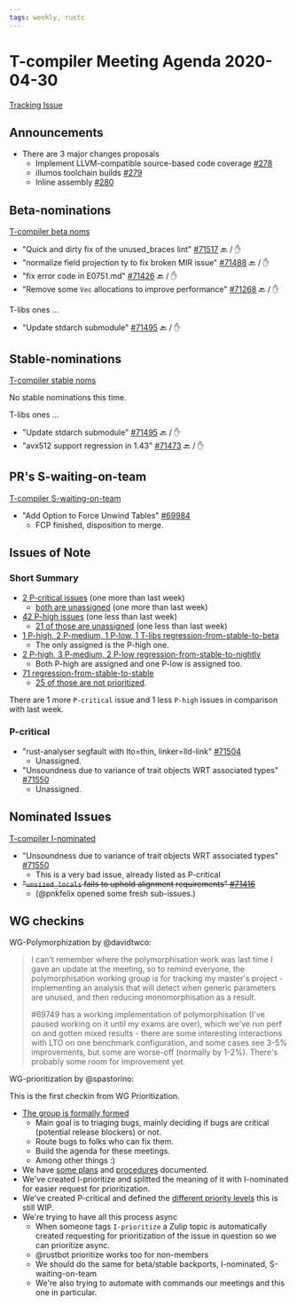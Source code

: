 ```yaml
---
tags: weekly, rustc
---
```


# T-compiler Meeting Agenda 2020-04-30

[Tracking Issue](https://github.com/rust-lang/rust/issues/54818)

## Announcements

- There are 3 major changes proposals 
  - Implement LLVM-compatible source-based code coverage [#278](https://github.com/rust-lang/compiler-team/issues/278)
  - illumos toolchain builds [#279](https://github.com/rust-lang/compiler-team/issues/279)
  - Inline assembly [#280](https://github.com/rust-lang/compiler-team/issues/280)

## Beta-nominations

[T-compiler beta noms](https://github.com/rust-lang/rust/issues?utf8=%E2%9C%93&q=label%3Abeta-nominated+label%3AT-compiler)

- "Quick and dirty fix of the unused_braces lint" [#71517](https://github.com/rust-lang/rust/pull/71517) :back: / :hand:
- "normalize field projection ty to fix broken MIR issue" [#71488](https://github.com/rust-lang/rust/pull/71488) :back: / :hand:
- "fix error code in E0751.md" [#71426](https://github.com/rust-lang/rust/pull/71426) :back: / :hand:
- "Remove some `Vec` allocations to improve performance" [#71268](https://github.com/rust-lang/rust/pull/71268) :back: / :hand:

T-libs ones ...

- "Update stdarch submodule" [#71495](https://github.com/rust-lang/rust/pull/71495) :back: / :hand:

## Stable-nominations

[T-compiler stable noms](https://github.com/rust-lang/rust/issues?utf8=%E2%9C%93&q=label%3Astable-nominated+label%3AT-compiler+)

No stable nominations this time.

T-libs ones ...

- "Update stdarch submodule" [#71495](https://github.com/rust-lang/rust/pull/71495) :back: / :hand:
- "avx512 support regression in 1.43" [#71473](https://github.com/rust-lang/rust/issues/71473) :back: / :hand:

## PR's S-waiting-on-team

[T-compiler S-waiting-on-team](https://github.com/rust-lang/rust/pulls?utf8=%E2%9C%93&q=is%3Aopen+label%3AS-waiting-on-team+label%3AT-compiler+)

- "Add Option to Force Unwind Tables" [#69984](https://github.com/rust-lang/rust/pull/69984)
  - FCP finished, disposition to merge.

## Issues of Note

### Short Summary

- [2 P-critical issues](https://github.com/rust-lang/rust/issues?utf8=%E2%9C%93&q=is%3Aopen+is%3Aissue+label%3AT-compiler+label%3AP-critical+) (one more than last week)
  - [both are unassigned](https://github.com/rust-lang/rust/issues?utf8=%E2%9C%93&q=is%3Aopen+is%3Aissue+label%3AT-compiler+label%3AP-critical+no%3Aassignee) (one more than last week)
- [42 P-high issues](https://github.com/rust-lang/rust/issues?utf8=%E2%9C%93&q=is%3Aopen+is%3Aissue+label%3AT-compiler+label%3AP-high+) (one less than last week)
  - [21 of those are unassigned](https://github.com/rust-lang/rust/issues?utf8=%E2%9C%93&q=is%3Aopen+is%3Aissue+label%3AT-compiler+label%3AP-high+no%3Aassignee) (one less than last week)
- [1 P-high, 2 P-medium, 1 P-low, 1 T-libs regression-from-stable-to-beta](https://github.com/rust-lang/rust/labels/regression-from-stable-to-beta)
  - The only assigned is the P-high one.
- [2 P-high, 3 P-medium, 2 P-low regression-from-stable-to-nightly](https://github.com/rust-lang/rust/labels/regression-from-stable-to-nightly)
  - Both P-high are assigned and one P-low is assigned too.
- [71 regression-from-stable-to-stable](https://github.com/rust-lang/rust/labels/regression-from-stable-to-stable)
  - [25 of those are not prioritized](https://github.com/rust-lang/rust/issues?q=is%3Aopen+label%3Aregression-from-stable-to-stable+-label%3AP-critical+-label%3AP-high+-label%3AP-medium+-label%3AP-low).

There are 1 more `P-critical` issue and 1 less `P-high` issues in comparison with last week.

### P-critical

- "rust-analyser segfault with lto=thin, linker=lld-link" [#71504](https://github.com/rust-lang/rust/issues/71504)
  - Unassigned.
- "Unsoundness due to variance of trait objects WRT associated types" [#71550](https://github.com/rust-lang/rust/issues/71550)
  - Unassigned.

## Nominated Issues

[T-compiler I-nominated](https://github.com/rust-lang/rust/issues?q=is%3Aopen+label%3AI-nominated+label%3AT-compiler)

- "Unsoundness due to variance of trait objects WRT associated types" [#71550](https://github.com/rust-lang/rust/issues/71550)
  - This is a very bad issue, already listed as P-critical
- ~~"`unsized_locals` fails to uphold alignment requirements" [#71416](https://github.com/rust-lang/rust/issues/71416)~~
  - (@pnkfelix opened some fresh sub-issues.)

## WG checkins

WG-Polymorphization by @davidtwco:

> I can't remember where the polymorphisation work was last time I gave an update at the meeting, so to remind everyone, the polymorphisation working group is for tracking my master's project - implementing an analysis that will detect when generic parameters are unused, and then reducing monomorphisation as a result.
>
> #69749 has a working implementation of polymorphisation (I've paused working on it until my exams are over), which we've run perf on and gotten mixed results - there are some interesting interactions with LTO on one benchmark configuration, and some cases see 3-5% improvements, but some are worse-off (normally by 1-2%). There's probably some room for improvement yet.

WG-prioritization by @spastorino:

This is the first checkin from WG Prioritization.

- [The group is formally formed](https://rust-lang.github.io/compiler-team/working-groups/prioritization/)
  - Main goal is to triaging bugs, mainly deciding if bugs are critical (potential release blockers) or not.
  - Route bugs to folks who can fix them.
  - Build the agenda for these meetings.
  - Among other things :)
- We have [some plans](https://hackmd.io/P3yvagSSS7yAI2QxhLfPtQ?view) and [procedures](https://hackmd.io/pHb6eTZ2Sjy6XZmwXZHIBA?view) documented.
- We've created I-prioritize and splitted the meaning of it with I-nominated for easier request for prioritization.
- We've created P-critical and defined the [different priority levels](https://hackmd.io/7NRRbq62TnaezW7-n15cDw) this is still WIP.
- We're trying to have all this process async
  - When someone tags `I-prioritize` a Zulip topic is automatically created requesting for prioritization of the issue in question so we can prioritize async.
  - @rustbot prioritize works too for non-members
  - We should do the same for beta/stable backports, I-nominated, S-waiting-on-team
  - We're also trying to automate with commands our meetings and this one in particular.